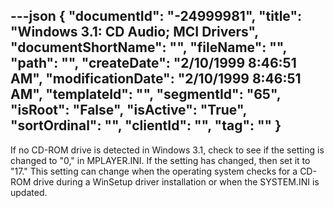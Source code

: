 ---json
{
  "documentId": "-24999981",
  "title": "Windows 3.1: CD Audio; MCI Drivers",
  "documentShortName": "",
  "fileName": "",
  "path": "",
  "createDate": "2/10/1999 8:46:51 AM",
  "modificationDate": "2/10/1999 8:46:51 AM",
  "templateId": "",
  "segmentId": "65",
  "isRoot": "False",
  "isActive": "True",
  "sortOrdinal": "",
  "clientId": "",
  "tag": ""
}
---

If no CD-ROM drive is detected in Windows 3.1, check to see if the setting is changed to &quot;0,&quot; in MPLAYER.INI. If the setting has changed, then set it to &quot;17.&quot; This setting can change when the operating system checks for a CD-ROM drive during a WinSetup driver installation or when the SYSTEM.INI is updated.
